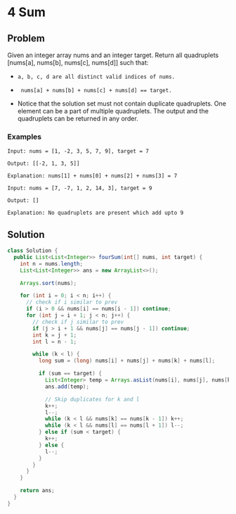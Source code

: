 # 4 Sum

## Problem

Given an integer array nums and an integer target. Return all quadruplets [nums[a], nums[b], nums[c], nums[d]] such that:

-     a, b, c, d are all distinct valid indices of nums.

-      nums[a] + nums[b] + nums[c] + nums[d] == target.

- Notice that the solution set must not contain duplicate quadruplets. One element can be a part of multiple quadruplets. The output and the quadruplets can be returned in any order.

### Examples

```
Input: nums = [1, -2, 3, 5, 7, 9], target = 7

Output: [[-2, 1, 3, 5]]

Explanation: nums[1] + nums[0] + nums[2] + nums[3] = 7
```

```
Input: nums = [7, -7, 1, 2, 14, 3], target = 9

Output: []

Explanation: No quadruplets are present which add upto 9
```

## Solution

```java
class Solution {
  public List<List<Integer>> fourSum(int[] nums, int target) {
    int n = nums.length;
    List<List<Integer>> ans = new ArrayList<>();

    Arrays.sort(nums);

    for (int i = 0; i < n; i++) {
      // check if i similar to prev
      if (i > 0 && nums[i] == nums[i - 1]) continue;
      for (int j = i + 1; j < n; j++) {
        // check if j similar to prev
        if (j > i + 1 && nums[j] == nums[j - 1]) continue;
        int k = j + 1;
        int l = n - 1;

        while (k < l) {
          long sum = (long) nums[i] + nums[j] + nums[k] + nums[l];

          if (sum == target) {
            List<Integer> temp = Arrays.asList(nums[i], nums[j], nums[k], nums[l]);
            ans.add(temp);

            // Skip duplicates for k and l
            k++;
            l--;
            while (k < l && nums[k] == nums[k - 1]) k++;
            while (k < l && nums[l] == nums[l + 1]) l--;
          } else if (sum < target) {
            k++;
          } else {
            l--;
          }
        }
      }
    }

    return ans;
  }
}

```
